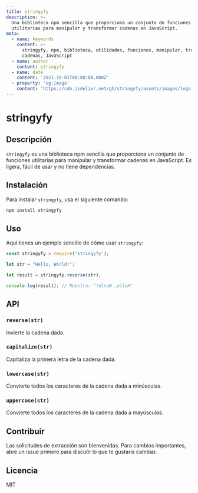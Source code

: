 ```yaml
---
title: stringyfy
description: >-
  Una biblioteca npm sencilla que proporciona un conjunto de funciones
  utilitarias para manipular y transformar cadenas en JavaScript.
meta:
  - name: keywords
    content: >-
      stringyfy, npm, biblioteca, utilidades, funciones, manipular, transformar,
      cadenas, JavaScript
  - name: author
    content: stringyfy
  - name: date
    content: '2021-10-01T00:00:00.000Z'
  - property: 'og:image'
    content: 'https://cdn.jsdelivr.net/gh/stringyfy/assets/images/logo.png'
---
```


# stringyfy

## Descripción

`stringyfy` es una biblioteca npm sencilla que proporciona un conjunto de funciones utilitarias para manipular y transformar cadenas en JavaScript. Es ligera, fácil de usar y no tiene dependencias.

## Instalación

Para instalar `stringyfy`, usa el siguiente comando:

```bash
npm install stringyfy
```

## Uso

Aquí tienes un ejemplo sencillo de cómo usar `stringyfy`:

```javascript
const stringyfy = require('stringyfy');

let str = "Hello, World!";

let result = stringyfy.reverse(str);

console.log(result); // Muestra: "!dlroW ,olleH"
```

## API

### `reverse(str)`

Invierte la cadena dada.

### `capitalize(str)`

Capitaliza la primera letra de la cadena dada.

### `lowercase(str)`

Convierte todos los caracteres de la cadena dada a minúsculas.

### `uppercase(str)`

Convierte todos los caracteres de la cadena dada a mayúsculas.

## Contribuir

Las solicitudes de extracción son bienvenidas. Para cambios importantes, abre un issue primero para discutir lo que te gustaría cambiar.

## Licencia

MIT
